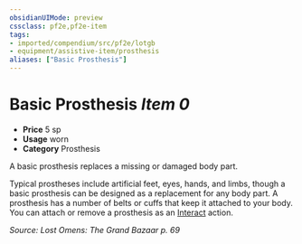 ```yaml
---
obsidianUIMode: preview
cssclass: pf2e,pf2e-item
tags:
- imported/compendium/src/pf2e/lotgb
- equipment/assistive-item/prosthesis
aliases: ["Basic Prosthesis"]
---
```

# Basic Prosthesis *Item 0*  

- **Price** 5 sp
- **Usage** worn
- **Category** Prosthesis

A basic prosthesis replaces a missing or damaged body part.

Typical prostheses include artificial feet, eyes, hands, and limbs, though a basic prosthesis can be designed as a replacement for any body part. A prosthesis has a number of belts or cuffs that keep it attached to your body. You can attach or remove a prosthesis as an [Interact](interact.md) action.

*Source: Lost Omens: The Grand Bazaar p. 69*